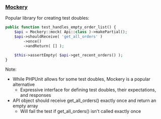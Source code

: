 ### [Mockery](http://docs.mockery.io/)

Popular library for creating test doubles:

```php
public function test_handles_empty_order_list() {
    $api = Mockery::mock( Api::class )->makePartial();
    $api->shouldReceive( 'get_all_orders' )
        ->once()
        ->andReturn( [] );

    $this->assertEmpty( $api->get_recent_orders() );
}
```
<!-- .element: class="fragment" -->

Note:

* While PHPUnit allows for some test doubles, Mockery is a popular alternative
    - Expressive interface for defining test doubles, their expectations, and responses
* API object should receive get_all_orders() exactly once and return an empty array
    - Will fail the test if get_all_orders() isn't called exactly once
